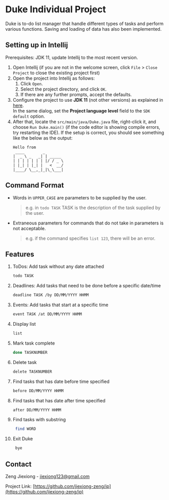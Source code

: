 # Duke Individual Project

Duke is to-do list manager that handle different types of tasks and perform various functions.
Saving and loading of data has also been implemented.

## Setting up in Intellij

Prerequisites: JDK 11, update Intellij to the most recent version.

1. Open Intellij (if you are not in the welcome screen, click `File` > `Close Project` to close the existing project first)
1. Open the project into Intellij as follows:
   1. Click `Open`.
   1. Select the project directory, and click `OK`.
   1. If there are any further prompts, accept the defaults.
1. Configure the project to use **JDK 11** (not other versions) as explained in [here](https://www.jetbrains.com/help/idea/sdk.html#set-up-jdk).<br>
   In the same dialog, set the **Project language level** field to the `SDK default` option.
3. After that, locate the `src/main/java/Duke.java` file, right-click it, and choose `Run Duke.main()` (if the code editor is showing compile errors, try restarting the IDE). If the setup is correct, you should see something like the below as the output:
   ```
   Hello from
    ____        _        
   |  _ \ _   _| | _____ 
   | | | | | | | |/ / _ \
   | |_| | |_| |   <  __/
   |____/ \__,_|_|\_\___|
   ```

## Command Format
* Words in `UPPER_CASE` are parameters to be supplied by the user.
  > e.g. in `todo TASK` TASK is the description of the task supplied by the user.
* Extraneous parameters for commands that do not take in parameters is not acceptable.
  > e.g. if the command specifies `list 123`, there will be an error.

## Features

1. ToDos: Add task without any date attached
   ```sh
   todo TASK
   ```
2. Deadlines: Add tasks that need to be done before a specific date/time
   ```sh
   deadline TASK /by DD/MM/YYYY HHMM
   ```
3. Events: Add tasks that start at a specific time
   ```sh
   event TASK /at DD/MM/YYYY HHMM
   ```
4. Display list
   ```sh
   list
   ```
5. Mark task complete
   ```sh
   done TASKNUMBER 
   ```
6. Delete task
   ```sh
   delete TASKNUMBER
   ```
7. Find tasks that has date before time specified
   ```sh
   before DD/MM/YYYY HHMM
   ```
8. Find tasks that has date after time specified
   ```sh
   after DD/MM/YYYY HHMM
   ```
9. Find tasks with substring
   ```sh
    find WORD
    ```
10. Exit Duke
    ```sh
     bye
    ```

## Contact

Zeng Jiexiong - jiexiong123@gmail.com

Project Link: [https://github.com/jiexiong-zeng/ip](https://github.com/jiexiong-zeng/ip)